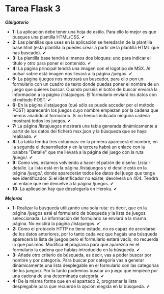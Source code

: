 # Tarea Flask 3

***Obligatorio***

* **1:** La aplicación debe tener una hoja de estilo. Para ello lo mejor es que busques una plantilla HTML/CSS. ✔
* **2:** Las plantillas que uses en la aplicación se heredarán de la plantilla base.html (esta plantilla la puedes crear a partir de la plantilla HTML que has buscado). ✔
* **3:** La plantilla base tendrá al menos dos bloques: uno para indicar el título y otro para poner el contenido. ✔
* **4:** La página principal tendrá una imagen con el logotipo de MSX. Al pulsar sobre está imagen nos llevará a la página /juegos. ✔
* **5:** La página /juegos nos mostrará un buscador, para ello pon un formulario con un cuadro de texto donde puedas poner el nombre de un juego que quieres buscar. Cuando pulséis el botón de buscar enviará la información a la página /listajuegos. El formulario enviará los datos con el método POST. ✔
* **6:** En la página /listajuegos (qué sólo se puede acceder por el método POST) aparecerán los juegos cuyo nombre empiezan por la cadena que hemos añadido al formulario. Si no hemos indicado ninguna cadena mostrará todos los juegos. ✔
* **7:** La página /listajuegos mostrará una tabla generada dinámicamente a partir de los datos del fichero msx.json y la búsqueda que se haya realizado. ✔
* **8:** La tabla tendrá tres columnas: en la primera aparecerá el nombre, en la segunda el desarrollador y en la tercera habrá un enlace con la palabra "Detalle" que me llevará a la página del juego con la ruta /juego/<identificador>. ✔
* **9:** Como ves, estamos volviendo a hacer el patrón de diseño: Lista - detalle. La lista está en la página /listajuegos y el detalle está en la página /juego/<identificador>, donde aparecerán todos los datos del juego que tenga ese identificador. Si el identificador no existe, devolverá un 404. Tendrá un enlace que me devuelve a la página /juegos. ✔
* **10:** La aplicación hay que desplegarla en Heroku. ✔

***Mejoras***

* **1:** Realizar la búsqueda utilizando una sola ruta: es decir, que en la página /juegos esté el formulario de búsqueda y la lista de juegos seleccionada. La información del formulario se enviará a la misma página. No existirá la página /listajuegos. ✔
* **2:** Como el protocolo HTTP no tiene estado, no es capaz de acordarse de los datos anteriores, por lo tanto cada vez que hagáis una búsqueda aparecerá la lista de juegos pero el formulario estará vacío, no recuerda lo que pusimos. Modifica el programa para que aparezca en el formulario la cadena que habías introducido en la búsqueda. ✔
* **3:** Añade otro criterio de búsqueda, es decir, vas a poder buscar por nombre y por categoría. Para buscar por categoría vas a generar dinámicamente una lista desplegable en el formulario con las categorías de los juegos). Por lo tanto podremos buscar un juego que empiece por una cadena de una determinada categoría. ✔
* **4:** De la misma forma que en el apartado 2, programar la lista desplegable para que recuerde la opción elegida en la búsqueda. ✔
